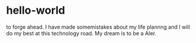 # hello-world
to forge ahead.
I have made somemistakes about my life plannng and I will do my best at this technology road.
My dream is to be a AIer.
